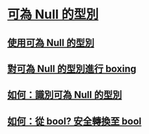# [可為 Null 的型別](index.md)
## [使用可為 Null 的型別](using-nullable-types.md)
## [對可為 Null 的型別進行 boxing](boxing-nullable-types.md)
## [如何：識別可為 Null 的型別](how-to-identify-a-nullable-type.md)
## [如何：從 bool? 安全轉換至 bool](how-to-safely-cast-from-bool-to-bool.md)
